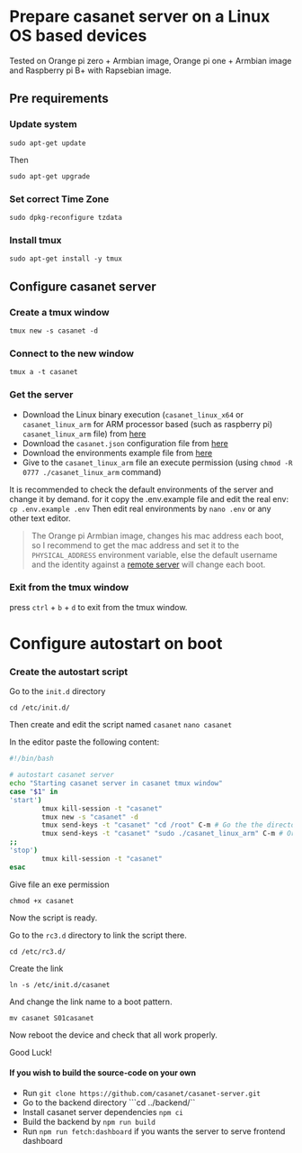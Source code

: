 # Prepare casanet server on a Linux OS based devices

Tested on Orange  pi zero + Armbian image, Orange pi one + Armbian image and Raspberry pi B+ with Rapsebian image.

## Pre requirements

### Update system 
```sudo apt-get update``` 

Then

```sudo apt-get upgrade``` 

### Set correct Time Zone
```sudo dpkg-reconfigure tzdata``` 

### Install tmux 
```sudo apt-get install -y tmux```


## Configure casanet server

### Create a tmux window
```tmux new -s casanet -d```
### Connect to the new window
```tmux a -t casanet```
### Get the server
- Download the Linux binary execution (`casanet_linux_x64` or `casanet_linux_arm` for ARM processor based (such as raspberry pi) `casanet_linux_arm` file) from [here](https://github.com/casanet/casanet-server/releases)
- Download the `casanet.json` configuration file from [here](https://github.com/casanet/casanet-server/releases)
- Download the environments example file from [here](https://github.com/casanet/casanet-server/releases)
- Give to the `casanet_linux_arm` file an execute permission (using `chmod -R 0777 ./casanet_linux_arm` command)

It is recommended to check the default environments of the server and change it by demand.
for it copy the .env.example file and edit the real env:
```cp .env.example .env```
Then edit real environments by ```nano .env``` or any other text editor.

> The Orange pi Armbian image, changes his mac address each boot, so I recommend to get the mac address and set it to the `PHYSICAL_ADDRESS` environment variable, else the default username and the identity against a [remote server](https://github.com/casanet/remote-server) will change each boot.

### Exit from the tmux window
press `ctrl` + `b` + `d` to exit from the tmux window.

# Configure autostart on boot
### Create the autostart script
Go to the `init.d` directory

```cd /etc/init.d/```

Then create and edit the script named `casanet`
```nano casanet```

In the editor paste the following content:
```bash
#!/bin/bash

# autostart casanet server 
echo "Starting casanet server in casanet tmux window" 
case "$1" in 
'start') 
        tmux kill-session -t "casanet" 
        tmux new -s "casanet" -d 
        tmux send-keys -t "casanet" "cd /root" C-m # Go the the directory where the Casanet executable placed 
        tmux send-keys -t "casanet" "sudo ./casanet_linux_arm" C-m # Or casanet_linux_x64, the sudo used to allows Casanet to scan the network
;; 
'stop')  
        tmux kill-session -t "casanet" 
esac 
```
Give file an exe permission 

```chmod +x casanet```

Now the script is ready.

Go to the `rc3.d` directory to link the script there.

```cd /etc/rc3.d/```

Create the link 

```ln -s /etc/init.d/casanet```

And change the link name to a boot pattern.

```mv casanet S01casanet```

Now reboot the device and check that all work properly. 

Good Luck!

#### If you wish to build the source-code on your own
- Run ```git clone https://github.com/casanet/casanet-server.git```
- Go to the backend directory ```cd ../backend/``
- Install casanet server dependencies ```npm ci```
- Build the backend by ```npm run build```
- Run ```npm run fetch:dashboard``` if you wants the server to serve frontend dashboard




